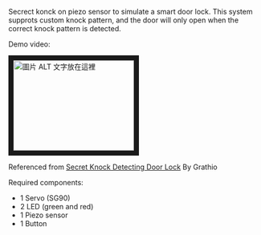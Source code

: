 Secrect konck on piezo sensor to simulate a smart door lock. This system supprots custom knock pattern, and the door will only open when the correct knock pattern is detected.

Demo video: 

<a href="http://www.youtube.com/watch?feature=player_embedded&v=CfFSr_E4q2w" target="_blank"><img src="http://img.youtube.com/vi/CfFSr_E4q2w/0.jpg" alt="圖片 ALT 文字放在這裡" width="240" height="180" border="10" /></a>

Referenced from [Secret Knock Detecting Door Lock](https://www.instructables.com/Secret-Knock-Detecting-Door-Lock/?fbclid=IwAR3EIPJJ05r3wVNUNfDqNAxiALImDVeBNwignOZQ9Ni0SEVNFLBEhAPtLWs) By Grathio

Required components:
- 1 Servo (SG90)
- 2 LED (green and red)
- 1 Piezo sensor
- 1 Button
